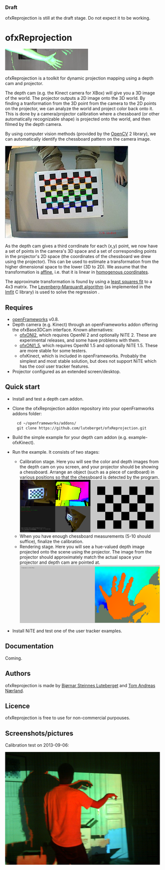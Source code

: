 ### Draft
ofxReprojection is still at the draft stage. Do not expect it to be working.


ofxReprojection
==============

![](/ofxaddons_thumbnail.png)


ofxReprojection is a toolkit for dynamic projection mapping using a depth cam and projector. 

The depth cam (e.g. the Kinect camera for XBox)
will give you a 3D image of the world. 
The projector outputs a 2D image onto the 3D world. By finding a 
tranformation from the 3D point from the camera to the 2D points on the projector, we can analyze the world and 
project color back onto it. This is done by a camera/projector calibration where a chessboard (or other automatically recognizable
shape) is projected onto the world, and then filmed by the depth camera. 

By using computer vision methods (provided by the [OpenCV](http://opencv.org/) 2 library), we can 
automatically identify the chessboard pattern on the camera image. 

![](/screenshots/opencvChessboardImage.jpg)

As the depth cam gives a third corrdinate for each (x,y) point, we now have a set of points in the camera's 3D space and 
a set of corresponding points in the projector's 2D space (the coordinates of the chessboard we drew using the projector).
This can be used to estimate a transformation from the higher dimensional space to the lower (3D to 2D). 
We assume that the transformation is [affine](http://en.wikipedia.org/wiki/Affine_transformation), 
i.e. that it is linear in [homogenous coordinates](http://en.wikipedia.org/wiki/Homogeneous_coordinates). 

The approximate transformation is found by using a [least squares fit](http://en.wikipedia.org/wiki/Least_squares) to a 4x3 matrix. 
The [Levenberg–Marquardt algorithm](http://en.wikipedia.org/wiki/Levenberg%E2%80%93Marquardt_algorithm) 
(as implemented in the [lmfit](http://apps.jcns.fz-juelich.de/doku/sc/lmfit) C library)
is used to solve the regression .
 
Requires
--------
* [openFrameworks](http://openframeworks.cc/) v0.8.
* Depth camera (e.g. Kinect) through an openFrameworks addon offering the ofxBase3DCam interface. Known alternatives:
  * [ofxONI2](https://github.com/luteberget/ofxONI2), which requires OpenNI 2 and optionally NiTE 2. These are experimental releases, and some have problems with them.
  * [ofxONI1_5](https://github.com/tomana/ofxONI1_5), which requires OpenNI 1.5 and optionally NiTE 1.5. These are more stable for some testers.
  * ofxKinect, which is included in openFrameworks. Probably the simplest and most stable solution, but does not support NiTE which has the cool user tracker features.
* Projector configured as an extended screen/desktop.

Quick start
-----------
* Install and test a depth cam addon.
* Clone the ofxReprojection addon repository into your openFramworks addons folder:
        
        cd ~/openframeworks/addons/
        git clone https://github.com/luteberget/ofxReprojection.git
* Build the simple example for your depth cam addon (e.g. example-ofxKinect).
* Run the example. It consists of two stages:
  * Calibration stage. Here you will see the color and depth images from the depth cam on you screen, and your projector should
    be showing a chessboard. Arrange an object (such as a piece of cardboard) in various positions so that the chessboard
    is detected by the program.
![](/screenshots/calibration-screenshot1.png "Screenshot of calibration stage")
  * When you have enough chessboard measurements (5-10 should suffice), finalize the calibration.
  * Rendering stage. Here you will see a hue-valued depth image projected onto the scene using the projector. The image
    from the projector should approximately match the actual space your projector and depth cam are pointed at.
![](/screenshots/rendering-screenshot1.png "Screenshot of rendering stage")
* Install NiTE and test one of the user tracker examples.

Documentation
-------------
Coming.


Authors
-------
ofxReprojection is made by [Bjørnar Steinnes Luteberget](https://github.com/luteberget) and [Tom Andreas Nærland](https://github.com/tomana). 

Licence
-------
ofxReprojection is free to use for non-commercial purpouses.


Screenshots/pictures
--------------------
Calibration test on 2013-09-06:

![](/screenshots/test-2013-09-06.jpg)
